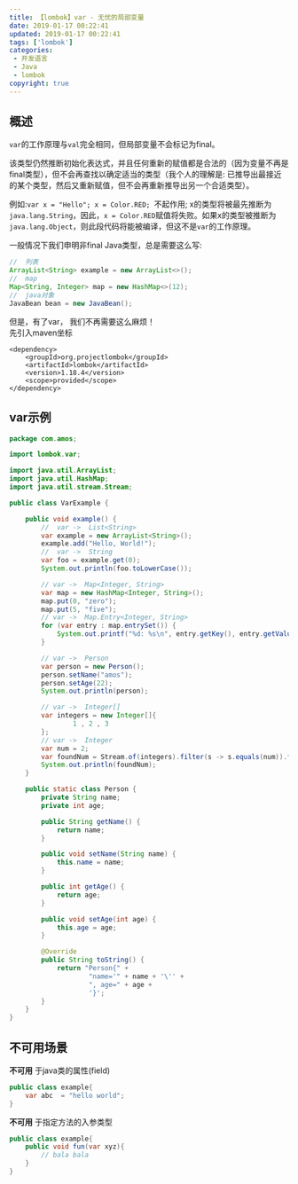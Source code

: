 ```yaml
---
title: 【lombok】var - 无忧的局部变量
date: 2019-01-17 00:22:41
updated: 2019-01-17 00:22:41
tags: ['lombok']
categories: 
 - 开发语言
 - Java
 - lombok
copyright: true
---
```


## 概述

`var`的工作原理与`val`完全相同，但局部变量不会标记为final。

该类型仍然推断初始化表达式，并且任何重新的赋值都是合法的（因为变量不再是final类型），但不会再查找以确定适当的类型（我个人的理解是: 已推导出最接近的某个类型，然后又重新赋值，但不会再重新推导出另一个合适类型）。

例如:<code>var x = "Hello"; x = Color.RED; </code>不起作用; x的类型将被最先推断为`java.lang.String`，因此，`x = Color.RED`赋值将失败。如果x的类型被推断为`java.lang.Object`，则此段代码将能被编译，但这不是`var`的工作原理。

一般情况下我们申明非final Java类型，总是需要这么写:

```java
//  列表
ArrayList<String> example = new ArrayList<>();
//  map
Map<String, Integer> map = new HashMap<>(12);
//  java对象
JavaBean bean = new JavaBean();
```

但是，有了var， 我们不再需要这么麻烦！  
先引入maven坐标

    <dependency>
        <groupId>org.projectlombok</groupId>
        <artifactId>lombok</artifactId>
        <version>1.18.4</version>
        <scope>provided</scope>
    </dependency>


## var示例

```java 
package com.amos;

import lombok.var;

import java.util.ArrayList;
import java.util.HashMap;
import java.util.stream.Stream;

public class VarExample {

    public void example() {
        //  var ->  List<String>
        var example = new ArrayList<String>();
        example.add("Hello, World!");
        //  var ->  String
        var foo = example.get(0);
        System.out.println(foo.toLowerCase());

        // var ->  Map<Integer, String>
        var map = new HashMap<Integer, String>();
        map.put(0, "zero");
        map.put(5, "five");
        // var ->  Map.Entry<Integer, String>
        for (var entry : map.entrySet()) {
            System.out.printf("%d: %s\n", entry.getKey(), entry.getValue());
        }

        // var ->  Person
        var person = new Person();
        person.setName("amos");
        person.setAge(22);
        System.out.println(person);

        // var ->  Integer[]
        var integers = new Integer[]{
                1 , 2 , 3
        };
        // var ->  Integer
        var num = 2;
        var foundNum = Stream.of(integers).filter(s -> s.equals(num)).findAny().orElse(0);
        System.out.println(foundNum);
    }

    public static class Person {
        private String name;
        private int age;

        public String getName() {
            return name;
        }

        public void setName(String name) {
            this.name = name;
        }

        public int getAge() {
            return age;
        }

        public void setAge(int age) {
            this.age = age;
        }

        @Override
        public String toString() {
            return "Person{" +
                    "name='" + name + '\'' +
                    ", age=" + age +
                    '}';
        }
    }
}
```

## 不可用场景

**不可用** 于java类的属性(field)

```java
public class example{
    var abc  = "hello world";
}
```

**不可用** 于指定方法的入参类型

```java
public class example{
    public void fun(var xyz){
        // bala bala
    }
}
```
